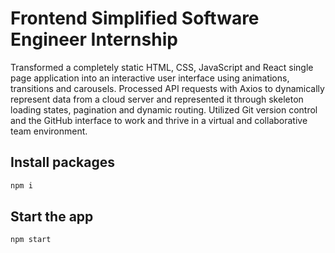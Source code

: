 # Frontend Simplified Software Engineer Internship

Transformed a completely static HTML, CSS, JavaScript and React single page application into an interactive user
interface using animations, transitions and carousels. Processed API requests with Axios to dynamically represent
data from a cloud server and represented it through skeleton loading states, pagination and dynamic routing. Utilized
Git version control and the GitHub interface to work and thrive in a virtual and collaborative team environment.

## Install packages

```bash
npm i
```

## Start the app

```bash
npm start
```

